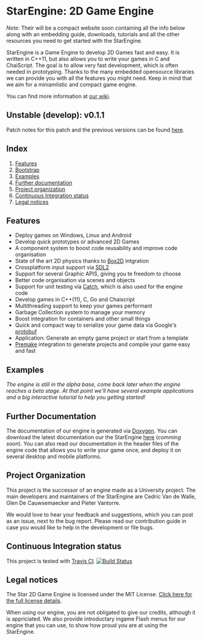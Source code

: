 StarEngine: 2D Game Engine
==========

_Note:_ Their will be a compact website soon containing all the info below along with an embedding guide, downloads, tutorials and all the other resources you need to get started with the StarEngine.

StarEngine is a Game Engine to develop 2D Games fast and easy. It is written in C++11, but also allows you to write your games in C and ChaiScript. The goal is to allow very fast development, which is often needed in prototyping. Thanks to the many embedded opensource libraries we can provide you with all the features you might need. Keep in mind that we aim for a miniamlistic and compact game engine.

You can find more information at [our wiki](https://github.com/StarEngine/engine/wiki).

## Unstable (develop): v0.1.1
Patch notes for this patch and the previous versions can be found [here](https://github.com/StarEngine/engine/wiki/Patchnotes).

## Index
1. [Features](#features)
2. [Bootstrap](#bootstrap)
3. [Examples](#examples)
4. [Further documentation](#further-documentation)
5. [Project organization](#project-organization)
6. [Continuous Integration status](#continuous-integration-status)
7. [Legal notices](#legal-notices)

## Features

  * Deploy games on Windows, Linux and Android
  * Develop quick prototypes or advanced 2D Games
  * A component system to boost code reusability and improve code organisation
  * State of the art 2D physics thanks to [Box2D](http://box2d.org/) intgration
  * Crossplatform input support via [SDL2](http://www.libsdl.org/)
  * Support for several Graphic APIS, giving you te freedom to choose 
  * Better code organisation via scenes and objects
  * Support for unit testing via [Catch](https://github.com/philsquared/Catch), which is also used for the engine code
  * Develop games in C++(11), C, Go and Chaiscript
  * Multithreading support to keep your games performant
  * Garbage Collection system to manage your memory
  * Boost integration for containers and other small things
  * Quick and compact way to serialize your game data via Google's [protobuf](https://code.google.com/p/protobuf/)
  * Application: Generate an empty game project or start from a template
  * [Premake](http://industriousone.com/premake) integration to generate projects and compile your game easy and fast

## Examples

_The engine is still in the alpha base, come back later when the engine reaches a beta stage. At that point we'll have several example applications and a big interactive tutorial to help you getting started!_

## Further Documentation

The documentation of our engine is generated via [Doxygen](http://www.stack.nl/~dimitri/doxygen/). You can download the latest documentation our the StarEngine [here](#todo) (_comming soon_). You can also read our documentation in the header files of the engine code that allows you to write your game once, and deploy it on several desktop and mobile platforms.

## Project Organization

This project is the successor of an engine made as a University project. The main developers and maintainers of the StarEngine are Cedric Van de Walle, Glen De Cauwsemaecker and Pieter Vantorre.

We would love to hear your feedback and suggestions, which you can post as an issue, next to the bug report. Please read our contribution guide in case you would like to help in the development or file bugs.

## Continuous Integration status

This project is tested with [Travis CI](http://travis-ci.org/). [![Build Status](https://travis-ci.org/StarEngine/engine.svg?branch=develop)](https://travis-ci.org/StarEngine/engine)

## Legal notices
The Star 2D Game Engine is licensed under the MIT License.
[Click here for the full license details](https://github.com/StarEngine/engine/blob/develop/LICENSE).

When using our engine, you are not obligated to give our credits, although it is appriciated. We also provide introductary ingame Flash menus for our engine that you can use, to show how proud you are at using the StarEngine.
